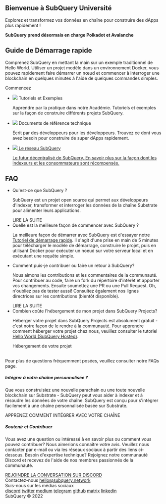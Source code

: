 <link rel="stylesheet" href="/assets/style/welcome.css" as="style" />
<div class="top2Sections">
  <section class="welcomeWords">
    <div class="main">
      <div>
        <h2 class="welcomeTitle">Bienvenue à SubQuery <span>Université</span></h2>
        <p>Explorez et transformez vos données en chaîne pour construire des dApps plus rapidement !</p>
        <p><strong>SubQuery prend désormais en charge Polkadot et Avalanche</strong></p>
      </div>
    </div>
  </section>
  <section class="startSection main">
    <div>
      <h2 class="title">Guide de <span>Démarrage rapide</span></h2>
      <p>Comprenez SubQuery en mettant la main sur un exemple traditionnel de Hello World. Utiliser un projet modèle dans un environnement Docker, vous pouvez rapidement faire démarrer un nœud et commencer à interroger une blockchain en quelques minutes à l'aide de quelques commandes simples.
      </p>
      <span class="button">
        <router-link :to="{path: '/quickstart/quickstart.html'}">
          <span> Commencez </span>
        </router-link>
      </span>
    </div>
  </section>
</div>
<div class="main">
  <div>
    <ul class="list">
      <li>
        <router-link :to="{path: '/academy/tutorials_examples/introduction.html'}">
          <div>
            <img src="/assets/img/tutorialsIcon.svg" />
            <span>Tutoriels et Exemples</span>
            <p>Apprendre par la pratique dans notre Académie. Tutoriels et exemples sur la façon de construire différents projets SubQuery.</p>
          </div>
        </router-link>
      </li>
      <li>
        <router-link :to="{path: '/create/introduction.html'}">
          <div>
            <img src="/assets/img/docsIcon.svg" />
            <span>Documents de référence technique</span>
            <p>Écrit par des développeurs pour les développeurs. Trouvez ce dont vous avez besoin pour construire de super dApps rapidement.</p>
          </div>
        </router-link>
      </li>
      <li>
        <a href="https://static.subquery.network/whitepaper.pdf" target="_blank">
          <div>
            <img src="/assets/img/networkIcon.svg" />
            <span>Le réseau SubQuery</span>
            <p>Le futur décentralisé de SubQuery. En savoir plus sur la façon dont les indexeurs et les consommateurs sont récompensés.</p>
          </div>
        </a>
      </li>
    </ul>
  </div>
</div>
<section class="faqSection main">
  <div>
    <h2 class="title">FAQ</h2>
    <ul class="faqList">
      <li>
        <div class="title">Qu'est-ce que SubQuery ?</div>
        <div class="content">
          <p>SubQuery est un projet open source qui permet aux développeurs d'indexer, transformer et interroger les données de la chaîne Substrate pour alimenter leurs applications.</p>
          <span class="more">
            <router-link :to="{path: '/faqs/faqs.html#what-is-subquery'}">LIRE LA SUITE</router-link>
          </span>
        </div>
      </li>
      <li>
        <div class="title">Quelle est la meilleure façon de commencer avec SubQuery ?</div>
        <div class="content">
          <p>La meilleure façon de démarrer avec SubQuery est d'essayer notre <a href="/quickstart/quickstart.html">Tutoriel de démarrage rapide</a>. Il s'agit d'une prise en main de 5 minutes pour télécharger le modèle de démarrage, construire le projet, puis en utilisant Docker pour exécuter un noeud sur votre serveur local et en exécutant une requête simple. </p>
        </div>
      </li>
      <li>
        <div class="title">Comment puis-je contribuer ou faire un retour à SubQuery?</div>
        <div class="content">
          <p>Nous aimons les contributions et les commentaires de la communauté. Pour contribuer au code, faire un fork du répertoire d'intérêt et apporter vos changements. Ensuite soumettez une PR ou une Pull Request. Oh, n'oubliez pas de tester aussi! Consultez également nos lignes directrices sur les contributions (bientôt disponible). </p>
          <span class="more">
            <router-link :to="{path: '/faqs/faqs.html#what-is-the-best-way-to-get-started-with-subquery'}">LIRE LA SUITE</router-link>
          </span>
        </div>
      </li>
      <li>
        <div class="title">Combien coûte l'hébergement de mon projet dans SubQuery Projects?</div>
        <div class="content">
          <p>Héberger votre projet dans SubQuery Projects est absolument gratuit - c'est notre façon de le rendre à la communauté. Pour apprendre comment héberger votre projet chez nous, veuillez consulter le tutoriel <a href="/quickstart/quickstart.html">Hello World (SubQuery Hosted)</a>.</p>
          <span class="more">
            <router-link :to="{path: '/run_publish/publish.html'}">Hébergement de votre projet</router-link>
          </span>
        </div>
      </li>
    </ul><br>
    Pour plus de questions fréquemment posées, veuillez consulter notre <router-link :to="{path: '/faqs/faqs.html'}">FAQs</router-link> page.    
  </div>
</section>
<section class="main">
  <div>
    <div class="lastIntroduce lastIntroduce_1">
        <h5>Intégrer à votre chaîne personnalisée ?</h5>
        <p>Que vous construisiez une nouvelle parachain ou une toute nouvelle blockchain sur Substrate - SubQuery peut vous aider à indexer et à résoudre les données de votre chaîne. SubQuery est conçu pour s'intégrer facilement à une chaîne personnalisée basée sur Substrate.</p>
        <span class="more">
          <router-link :to="{path: '/create/mapping.html#custom-substrate-chains'}">APPRENEZ COMMENT INTÉGRER AVEC VOTRE CHAÎNE</router-link>
        </span>
    </div>
    <div class="lastIntroduce lastIntroduce_2">
        <h5>Soutenir et Contribuer</h5>
        <p>Vous avez une question ou intéressé à en savoir plus ou comment vous pouvez contribuer? Nous aimerions connaître votre avis. Veuillez nous contacter par e-mail ou via les réseaux sociaux à partir des liens ci-dessous. Besoin d'expertise technique? Rejoignez notre communauté Discord et recevez de l'aide de nos membres passionnés de la communauté. </p>
        <a class="more" target="_blank" href="https://discord.com/invite/subquery">REJOINDRE LA CONVERSATION SUR DISCORD</a>
    </div>
    </div>
</section>
<section class="main connectSection">
  <div class="email">
    <span>Contactez-nous</span>
    <a href="mailto:hello@subquery.network">hello@subquery.network</a>
  </div>
  <div>
    <div>Suis-nous sur les médias sociaux</div>
    <div class="connectWay">
      <a href="https://discord.com/invite/78zg8aBSMG" target="_blank" class="connectDiscord">discord</a>
      <a href="https://twitter.com/subquerynetwork" target="_blank" class="connectTwitter">twitter</a>
      <a href="https://medium.com/@subquery" target="_blank" class="connectMedium">medium</a>
      <a href="https://t.me/subquerynetwork" target="_blank" class="connectTelegram">telegram</a>
      <a href="https://github.com/OnFinality-io/subql" target="_blank" class="connectGithub">github</a>
      <a href="https://matrix.to/#/#subquery:matrix.org" target="_blank" class="connectMatrix">matrix</a>
      <a href="https://www.linkedin.com/company/subquery" target="_blank" class="connectLinkedin">linkedin</a>
    </div>
  </div>
</section>
</div> </div>
<div class="footer">
  <div class="main"><div>SubQuery © 2022</div></div>
</div>
<script charset="utf-8" src="/assets/js/welcome.js"></script>
